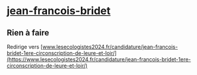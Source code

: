 # [jean-francois-bridet](https://nouveau-front-populaire-legislatives-2024.fr/jean-francois-bridet)

## Rien à faire
Redirige vers [www.lesecologistes2024.fr/candidature/jean-francois-bridet-1ere-circonscription-de-leure-et-loir/](https://www.lesecologistes2024.fr/candidature/jean-francois-bridet-1ere-circonscription-de-leure-et-loir/)